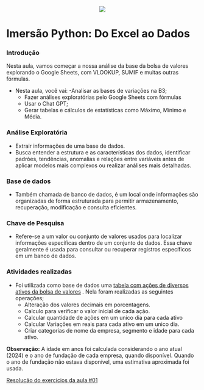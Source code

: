 <p  align="center">
 <img src="./img/Imersão em Python (1).png">
</p>

# Imersão Python: Do Excel ao Dados
### Introdução 
Nesta aula, vamos começar a nossa análise da base da bolsa de valores explorando o Google Sheets, com VLOOKUP, SUMIF e muitas outras fórmulas.
- Nesta aula, você vai:
    -Analisar as bases de variações na B3;
    - Fazer análises exploratórias pelo Google Sheets com fórmulas
    - Usar o Chat GPT;
    - Gerar tabelas e cálculos de estatísticas como Máximo, Mínimo e Média.

### Análise Exploratória 
- Extrair informações de uma base de dados.
- Busca entender a estrutura e as características dos dados, identificar padrões, tendências, anomalias e relações entre variáveis antes de aplicar modelos mais complexos ou realizar análises mais detalhadas.

### Base de dados 
-  Também chamada de banco de dados, é um local onde informações são organizadas de forma estruturada para permitir armazenamento, recuperação, modificação e consulta eficientes.

### Chave de Pesquisa 
- Refere-se a um valor ou conjunto de valores usados para localizar informações específicas dentro de um conjunto de dados. Essa chave geralmente é usada para consultar ou recuperar registros específicos em um banco de dados.


### Atividades realizadas 
- Foi utilizada como base de dados uma  [tabela com  ações de diversos ativos da bolsa de valores](<dados/Tabela de ações.xlsx>) . Nela foram realizadas as seguintes operações;
    - Alteração dos valores decimais em porcentagens.
    - Calculo para verificar o valor inicial de cada ação.
    - Calcular quantidade de ações em um unico dia para cada ativo
    - Calcular Variações em reais para cada ativo em um unico dia.
    - Criar categorias de nome da empresa, segmento e idade para cada ativo.

**Observação:** A idade em anos foi calculada considerando o ano atual (2024) e o ano de fundação de cada empresa, quando disponível. Quando o ano de fundação não estava disponível, uma estimativa aproximada foi usada.

[Resolução do exercicios da aula #01](<analise-exploratoria-com-google-sheets/Imersão Python - Tabela de ações - #01.xlsx>)





